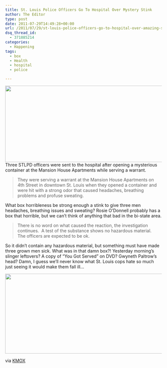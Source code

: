 ```yaml
---
title: St. Louis Police Officers Go To Hospital Over Mystery Stink
author: The Editor
type: post
date: 2011-07-29T14:49:28+00:00
url: /2011/07/29/st-louis-police-officers-go-to-hospital-over-amazing-stink/
dsq_thread_id:
  - 371885214
categories:
  - Happening
tags:
  - box
  - Health
  - hospital
  - police

---
```

[<img class="aligncenter size-full wp-image-10391" title="se7en_box" src="http://media.punchingkitty.com/wordpress/2011/07/se7en_box.jpeg" alt="" width="600" height="246" />][1]Three STLPD officers were sent to the hospital after opening a mysterious container at the Mansion House Apartments while serving a warrant.

> They were serving a warrant at the Mansion House Apartments on 4th Street in downtown St. Louis when they opened a container and were hit with a strong odor that caused headaches, breathing problems and profuse sweating.

What box horribleness be strong enough a stink to give three men headaches, breathing issues and sweating? Rosie O&#8217;Donnell probably has a box that horrible, but we can&#8217;t think of anything that bad in the bi-state area.

> There is no word on what caused the reaction, the investigation continues.  A test of the substance shows no hazardous material.  The officers are expected to be ok.

So it didn&#8217;t contain any hazardous material, but something must have made three grown men sick. What was in that damn box?! Yesterday morning&#8217;s slinger leftovers? A copy of &#8220;You Got Served&#8221; on DVD? Gwyneth Paltrow&#8217;s head? Damn, I guess we&#8217;ll never know what St. Louis cops hate so much just seeing it would make them fall ill&#8230;

[<img class="aligncenter size-full wp-image-10392" title="se7en_box_slay" src="http://media.punchingkitty.com/wordpress/2011/07/se7en_box_slay.jpeg" alt="" width="600" height="257" />][2]

via <a href="http://stlouis.cbslocal.com/2011/07/28/officers-hospitalized-due-to-strong-odor/" target="_blank">KMOX</a>

 [1]: http://media.punchingkitty.com/wordpress/2011/07/se7en_box.jpeg
 [2]: http://media.punchingkitty.com/wordpress/2011/07/se7en_box_slay.jpeg